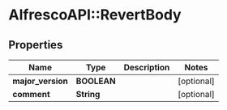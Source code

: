 # AlfrescoAPI::RevertBody

## Properties
Name | Type | Description | Notes
------------ | ------------- | ------------- | -------------
**major_version** | **BOOLEAN** |  | [optional] 
**comment** | **String** |  | [optional] 


